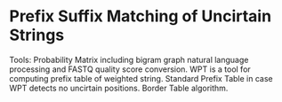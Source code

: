 # Prefix Suffix Matching of Uncirtain Strings
Tools:
Probability Matrix including bigram graph natural language processing and FASTQ quality score conversion.
WPT is a tool for computing prefix table of weighted string.
Standard Prefix Table in case WPT detects no uncirtain positions.
Border Table algorithm.

